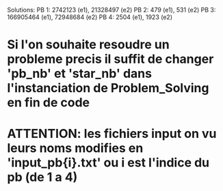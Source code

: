 Solutions:
    PB 1: 2742123   (e1), 21328497 (e2)
    PB 2: 479       (e1), 531      (e2)
    PB 3: 166905464 (e1), 72948684 (e2)
    PB 4: 2504      (e1), 1923     (e2)

# Si l'on souhaite resoudre un probleme precis il suffit de changer 'pb_nb' et 'star_nb' dans l'instanciation de Problem_Solving en fin de code

# ATTENTION: les fichiers input on vu leurs noms modifies en 'input_pb{i}.txt' ou i est l'indice du pb (de 1 a 4)
